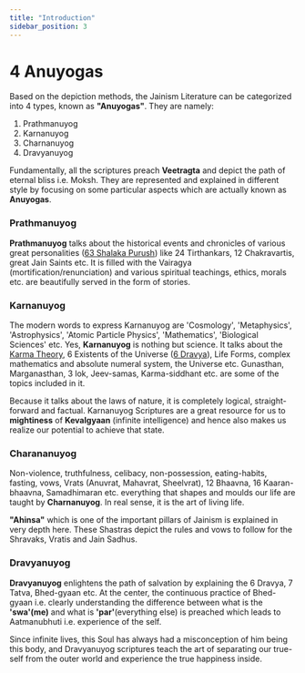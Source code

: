 ```yaml
---
title: "Introduction"
sidebar_position: 3
---
```


# 4 Anuyogas

Based on the depiction methods, the Jainism Literature can be categorized into 4 types, known as **"Anuyogas"**. They are namely:

1. Prathmanuyog
2. Karnanuyog
3. Charnanuyog
4. Dravyanuyog

Fundamentally, all the scriptures preach **Veetragta** and depict the path of eternal bliss i.e. Moksh. They are represented and explained in different style by focusing on some particular aspects which are actually known as **Anuyogas**. 


### Prathmanuyog

**Prathmanuyog** talks about the historical events and chronicles of various great personalities ([63 Shalaka Purush](./../../Insights//Shalaka%20Purush/Introduction.md)) like 24 Tirthankars, 12 Chakravartis, great Jain Saints etc. It is filled with the Vairagya (mortification/renunciation) and various spiritual teachings, ethics, morals etc. are beautifully served in the form of stories. 

### Karnanuyog
The modern words to express Karnanuyog are 'Cosmology', 'Metaphysics', 'Astrophysics', 'Atomic Particle Physics', 'Mathematics', 'Biological Sciences' etc. Yes, **Karnanuyog** is nothing but science. It talks about the [Karma Theory](./../Karma%20Theory/part1.md), 6 Existents of the Universe ([6 Dravya](./../6%20Dravyas/part0.md)), Life Forms, complex mathematics and absolute numeral system, the Universe etc. Gunasthan, Marganasthan, 3 lok, Jeev-samas, Karma-siddhant etc. are some of the topics included in it.

Because it talks about the laws of nature, it is completely logical, straight-forward and factual. Karnanuyog Scriptures are a great resource for us to **mightiness** of **Kevalgyaan** (infinite intelligence) and hence also makes us realize our potential to achieve that state.

### Charananuyog
Non-violence, truthfulness, celibacy, non-possession, eating-habits, fasting, vows, Vrats (Anuvrat, Mahavrat, Sheelvrat), 12 Bhaavna, 16 Kaaran-bhaavna, Samadhimaran etc. everything that shapes and moulds our life are taught by **Charnanuyog**. In real sense, it is the art of living life. 

**"Ahinsa"** which is one of the important pillars of Jainism is explained in very depth here. These Shastras depict the rules and vows to follow for the Shravaks, Vratis and Jain Sadhus. 

### Dravyanuyog
**Dravyanuyog** enlightens the path of salvation by explaining the 6 Dravya, 7 Tatva, Bhed-gyaan etc. At the center, the continuous practice of Bhed-gyaan i.e. clearly understanding the difference between what is the **'swa'(me)** and what is **'par'**(everything else) is preached which leads to Aatmanubhuti i.e. experience of the self. 

Since infinite lives, this Soul has always had a misconception of him being this body, and Dravyanuyog scriptures teach the art of separating our true-self from the outer world and experience the true happiness inside.












